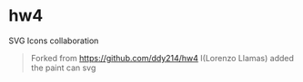 # hw4
SVG Icons collaboration
> Forked from https://github.com/ddy214/hw4
> I(Lorenzo Llamas) added the paint can svg